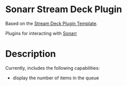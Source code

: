 
# Sonarr Stream Deck Plugin

Based on the [Stream Deck Plugin Template](https://github.com/elgatosf/streamdeck-plugintemplate).

Plugins for interacting with [Sonarr](https://sonarr.tv/)

# Description

Currently, includes the following capabilities:
- display the number of items in the queue